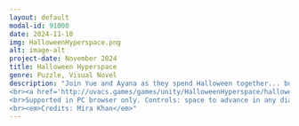 ```yaml
---
layout: default
modal-id: 91000
date: 2024-11-10
img: HalloweenHyperspace.png
alt: image-alt
project-date: November 2024
title: Halloween Hyperspace
genre: Puzzle, Visual Novel
description: "Join Yue and Ayana as they spend Halloween together... but in an unfamiliar world?
<br><a href='http://uvacs.games/games/unity/HalloweenHyperspace/halloween-hyperspace.html'><b>Click here to embark on a spooky adventure and solve tricky puzzles to help the girls get back home in Halloween Hyperspace!</b></a>
<br>Supported in PC browser only. Controls: space to advance in any dialogue pop-ups (Visual Novel)/interact with pumpkin or Ayana (Overworld), arrow keys to move (Overworld), mouse click for any UI elements (Pumpkin). Additionally, R to reset Ayana's position (Overworld); however, this is usually not necessary to use.
<br><em>Credits: Mira Khan</em>"
---
```

